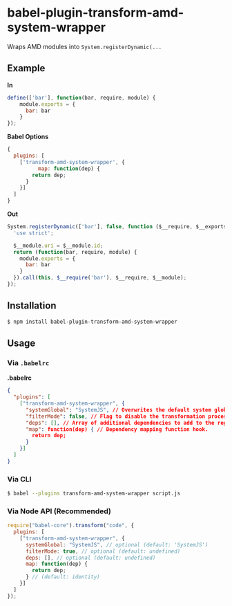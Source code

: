 # babel-plugin-transform-amd-system-wrapper

Wraps AMD modules into `System.registerDynamic(...`

## Example

**In**

```js
define(['bar'], function(bar, require, module) {
    module.exports = {
	  bar: bar
	}
});
```

**Babel Options**
```js
{
  plugins: [
    ['transform-amd-system-wrapper', {
		  map: function(dep) {
        return dep;
      }
    }]
  ]
}
```

**Out**

```js
System.registerDynamic(['bar'], false, function ($__require, $__exports, $__module) {
  'use strict';

  $__module.uri = $__module.id;
  return (function(bar, require, module) {
    module.exports = {
	  bar: bar
	}
  }).call(this, $__require('bar'), $__require, $__module);
});
```

## Installation

```sh
$ npm install babel-plugin-transform-amd-system-wrapper
```

## Usage

### Via `.babelrc`

**.babelrc**

```json
{
  "plugins": [
    ["transform-amd-system-wrapper", {
      "systemGlobal": "SystemJS", // Overwrites the default system global identifier.
      "filterMode": false, // Flag to disable the transformation process. Enables the filter mode to filter AMD dependencies which will be added to output.metadata.amdDeps.
      "deps": [], // Array of additional dependencies to add to the registerDynamic dependencies array.
      "map": function(dep) { // Dependency mapping function hook.
        return dep;
      }
    }]
  ]
}
```

### Via CLI

```sh
$ babel --plugins transform-amd-system-wrapper script.js
```

### Via Node API (Recommended)

```javascript
require("babel-core").transform("code", {
  plugins: [
    ["transform-amd-system-wrapper", {
      systemGlobal: "SystemJS", // optional (default: 'SystemJS')
      filterMode: true, // optional (default: undefined)
      deps: [], // optional (default: undefined) 
      map: function(dep) {
        return dep;
      } // (default: identity)
    }]
  ]
});
```
